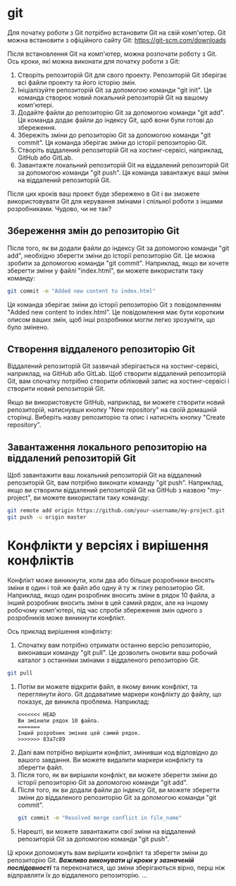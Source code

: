 # git
Для початку роботи з Git потрібно встановити Git на свій комп'ютер. Git можна встановити з офіційного сайту Git: https://git-scm.com/downloads

Після встановлення Git на комп'ютер, можна розпочати роботу з Git. Ось кроки, які можна виконати для початку роботи з Git:

1. Створіть репозиторій Git для свого проекту. Репозиторій Git зберігає всі файли проекту та його історію змін.
1. Ініціалізуйте репозиторій Git за допомогою команди "git init". Ця команда створює новий локальний репозиторій Git на вашому комп'ютері.
1. Додайте файли до репозиторію Git за допомогою команди "git add". Ця команда додає файли до індексу Git, щоб вони були готові до збереження.
1. Збережіть зміни до репозиторію Git за допомогою команди "git commit". Ця команда зберігає зміни до історії репозиторію Git.
1. Створіть віддалений репозиторій Git на хостинг-сервісі, наприклад, GitHub або GitLab.
1. Завантажте локальний репозиторій Git на віддалений репозиторій Git за допомогою команди "git push". Ця команда завантажує ваші зміни на віддалений репозиторій Git.

Після цих кроків ваш проект буде збережено в Git і ви зможете використовувати Git для керування змінами і спільної роботи з іншими розробниками.
Чудово, чи не так?

## Збереження змін до репозиторію Git

Після того, як ви додали файли до індексу Git за допомогою команди "git add", необхідно зберегти зміни до історії репозиторію Git. Це можна зробити за допомогою команди "git commit". Наприклад, якщо ви хочете зберегти зміни у файлі "index.html", ви можете використати таку команду:
```sh
git commit -m "Added new content to index.html"
```
Ця команда зберігає зміни до історії репозиторію Git з повідомленням "Added new content to index.html". Це повідомлення має бути коротким описом ваших змін, щоб інші розробники могли легко зрозуміти, що було змінено.

## Створення віддаленого репозиторію Git

Віддалений репозиторій Git зазвичай зберігається на хостинг-сервісі, наприклад, на GitHub або GitLab. Щоб створити віддалений репозиторій Git, вам спочатку потрібно створити обліковий запис на хостинг-сервісі і створити новий репозиторій Git.

Якщо ви використовуєте GitHub, наприклад, ви можете створити новий репозиторій, натиснувши кнопку "New repository" на своїй домашній сторінці. Виберіть назву репозиторію та опис і натисніть кнопку "Create repository".

## Завантаження локального репозиторію на віддалений репозиторій Git

Щоб завантажити ваш локальний репозиторій Git на віддалений репозиторій Git, вам потрібно виконати команду "git push". Наприклад, якщо ви створили віддалений репозиторій Git на GitHub з назвою "my-project", ви можете використати таку команду:
```sh
git remote add origin https://github.com/your-username/my-project.git
git push -u origin master
```

# Конфлікти у версіях і вирішення конфліктів

Конфлікт може виникнути, коли два або більше розробники вносять зміни в один і той же файл або одну й ту ж гілку репозиторію Git. Наприклад, якщо один розробник вносить зміни в рядок 10 файла, а інший розробник вносить зміни в цей самий рядок, але на іншому робочому комп'ютері, під час спроби збереження змін одного з розробників може виникнути конфлікт.

Ось приклад вирішення конфлікту:

1. Спочатку вам потрібно отримати останню версію репозиторію, виконавши команду "git pull". Це дозволить оновити ваш робочий каталог з останніми змінами з віддаленого репозиторію Git.
```sh
git pull
```
1. Потім ви можете відкрити файл, в якому виник конфлікт, та переглянути його. Git додаватиме маркери конфлікту до файлу, що показує, де виникла проблема. Наприклад:
    ```
    <<<<<<< HEAD
    Ви змінили рядок 10 файла.
    =======
    Інший розробник змінив цей самий рядок.
    >>>>>>> 83a7c89
    ```
1. Далі вам потрібно вирішити конфлікт, змінивши код відповідно до вашого завдання. Ви можете видалити маркери конфлікту та зберегти файл.
1. Після того, як ви вирішили конфлікт, ви можете зберегти зміни до історії репозиторію Git за допомогою команди "git add".
1. Після того, як ви додали файли до індексу Git, ви можете зберегти зміни до віддаленого репозиторію Git за допомогою команди "git commit".
    ```sh
    git commit -m "Resolved merge conflict in file_name"
    ```
1. Нарешті, ви можете завантажити свої зміни на віддалений репозиторій Git за допомогою команди "git push".

Ці кроки допоможуть вам вирішити конфлікт та зберегти зміни до репозиторію Git. ***Важливо виконувати ці кроки у зазначеній послідовності*** та переконатися, що зміни зберігаються вірно, перш ніж відправляти їх до віддаленого репозиторію.
...